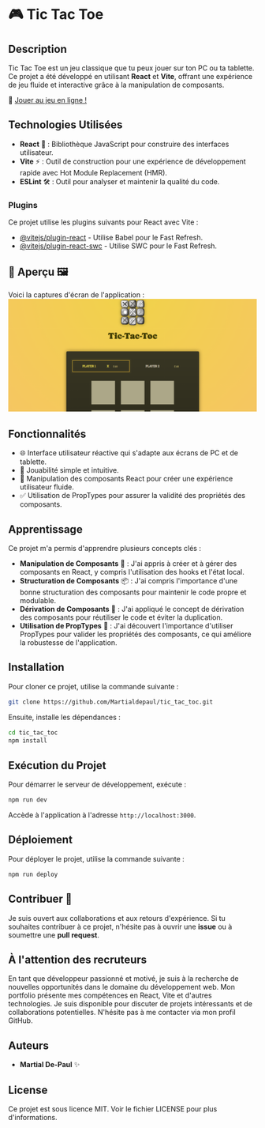 # 🎮 Tic Tac Toe

## Description

Tic Tac Toe est un jeu classique que tu peux jouer sur ton PC ou ta tablette. Ce projet a été développé en utilisant **React** et **Vite**, offrant une expérience de jeu fluide et interactive grâce à la manipulation de composants.

🔗 [Jouer au jeu en ligne !](https://martialdepaul.github.io/tic_tac_toc/)

## Technologies Utilisées

- **React** 🚀 : Bibliothèque JavaScript pour construire des interfaces utilisateur.
- **Vite** ⚡ : Outil de construction pour une expérience de développement rapide avec Hot Module Replacement (HMR).
- **ESLint** 🛠️ : Outil pour analyser et maintenir la qualité du code.

### Plugins

Ce projet utilise les plugins suivants pour React avec Vite :

- [@vitejs/plugin-react](https://github.com/vitejs/vite-plugin-react/blob/main/packages/plugin-react/README.md) - Utilise Babel pour le Fast Refresh.
- [@vitejs/plugin-react-swc](https://github.com/vitejs/vite-plugin-react-swc) - Utilise SWC pour le Fast Refresh.

 ## 🎨 Aperçu 🖼️
Voici la captures d'écran de l'application :  
![Aperçu de Elegant-Context](./src/assets/img.png)

## Fonctionnalités

- 🌐 Interface utilisateur réactive qui s'adapte aux écrans de PC et de tablette.
- 🎉 Jouabilité simple et intuitive.
- 🔄 Manipulation des composants React pour créer une expérience utilisateur fluide.
- ✅ Utilisation de PropTypes pour assurer la validité des propriétés des composants.

## Apprentissage

Ce projet m'a permis d'apprendre plusieurs concepts clés :

- **Manipulation de Composants** 🧩 : J'ai appris à créer et à gérer des composants en React, y compris l'utilisation des hooks et l'état local.
- **Structuration de Composants** 📦 : J'ai compris l'importance d'une bonne structuration des composants pour maintenir le code propre et modulable.
- **Dérivation de Composants** 🔗 : J'ai appliqué le concept de dérivation des composants pour réutiliser le code et éviter la duplication.
- **Utilisation de PropTypes** 📜 : J'ai découvert l'importance d'utiliser PropTypes pour valider les propriétés des composants, ce qui améliore la robustesse de l'application.

## Installation

Pour cloner ce projet, utilise la commande suivante :

```bash
git clone https://github.com/Martialdepaul/tic_tac_toc.git
```

Ensuite, installe les dépendances :

```bash
cd tic_tac_toc
npm install
```

## Exécution du Projet

Pour démarrer le serveur de développement, exécute :

```bash
npm run dev
```

Accède à l'application à l'adresse `http://localhost:3000`.

## Déploiement

Pour déployer le projet, utilise la commande suivante :

```bash
npm run deploy
```

## Contribuer 🤝

Je suis ouvert aux collaborations et aux retours d'expérience. Si tu souhaites contribuer à ce projet, n'hésite pas à ouvrir une **issue** ou à soumettre une **pull request**. 

## À l'attention des recruteurs

En tant que développeur passionné et motivé, je suis à la recherche de nouvelles opportunités dans le domaine du développement web. Mon portfolio présente mes compétences en React, Vite et d'autres technologies. Je suis disponible pour discuter de projets intéressants et de collaborations potentielles. N'hésite pas à me contacter via mon profil GitHub.

## Auteurs

- **Martial De-Paul** ✨

## License

Ce projet est sous licence MIT. Voir le fichier LICENSE pour plus d'informations.
```
